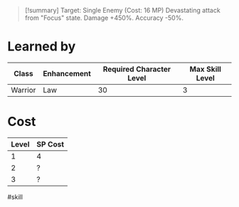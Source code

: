 >[!summary]
>Target: Single Enemy (Cost: 16 MP)
>Devastating attack from "Focus" state.
>Damage +450%.
>Accuracy -50%.
# Learned by
| Class   | Enhancement | Required Character Level | Max Skill Level |
| ------- | ----------- | ---------- | --------- |
| Warrior | Law         | 30         | 3         |
# Cost
| Level | SP Cost |
| ----- | ------- |
| 1     | 4       |
| 2     | ?       |
| 3     | ?       |

#skill 